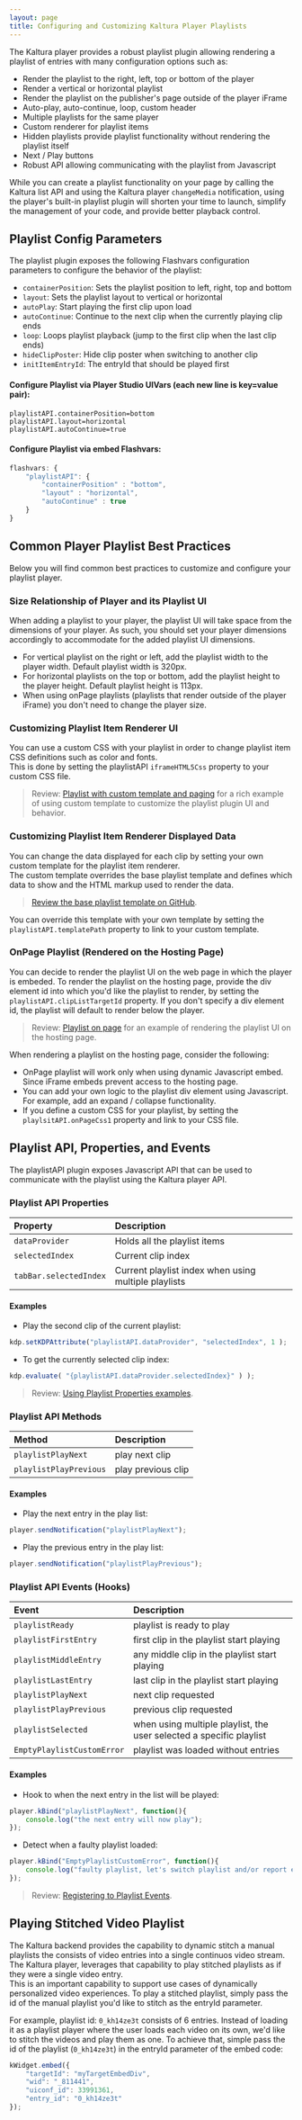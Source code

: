 ```yaml
---
layout: page
title: Configuring and Customizing Kaltura Player Playlists
---
```


The Kaltura player provides a robust playlist plugin allowing rendering a playlist of entries with many configuration options such as:   

* Render the playlist to the right, left, top or bottom of the player
* Render a vertical or horizontal playlist
* Render the playlist on the publisher's page outside of the player iFrame
* Auto-play, auto-continue, loop, custom header
* Multiple playlists for the same player
* Custom renderer for playlist items
* Hidden playlists provide playlist functionality without rendering the playlist itself
* Next / Play buttons
* Robust API allowing communicating with the playlist from Javascript

While you can create a playlist functionality on your page by calling the Kaltura list API and using the Kaltura player `changeMedia` notification, using the player's built-in playlist plugin will shorten your time to launch, simplify the management of your code, and provide better playback control.

## Playlist Config Parameters
The playlist plugin exposes the following Flashvars configuration parameters to configure the behavior of the playlist:

* `containerPosition`: Sets the playlist position to left, right, top and bottom
* `layout`: Sets the playlist layout to vertical or horizontal
* `autoPlay`: Start playing the first clip upon load
* `autoContinue`: Continue to the next clip when the currently playing clip ends
* `loop`: Loops playlist playback (jump to the first clip when the last clip ends)
* `hideClipPoster`: Hide clip poster when switching to another clip
* `initItemEntryId`: The entryId that should be played first

#### Configure Playlist via Player Studio UIVars (each new line is key=value pair):

```
playlistAPI.containerPosition=bottom
playlistAPI.layout=horizontal
playlistAPI.autoContinue=true
```

#### Configure Playlist via embed Flashvars:

```javascript
flashvars: {
	"playlistAPI": {
		"containerPosition" : "bottom",
		"layout" : "horizontal",
		"autoContinue" : true
	}
}
```

## Common Player Playlist Best Practices
Below you will find common best practices to customize and configure your playlist player.

### Size Relationship of Player and its Playlist UI
When adding a playlist to your player, the playlist UI will take space from the dimensions of your player. As such, you should set your player dimensions accordingly to accommodate for the added playlist UI dimensions. 

* For vertical playlist on the right or left, add the playlist width to the player width. Default playlist width is 320px.
* For horizontal playlists on the top or bottom, add the playlist height to the player height. Default playlist height is 113px.
* When using onPage playlists (playlists that render outside of the player iFrame) you don't need to change the player size.

### Customizing Playlist Item Renderer UI
You can use a custom CSS with your playlist in order to change playlist item CSS definitions such as color and fonts.  
This is done by setting the playlistAPI `iframeHTML5Css` property to your custom CSS file. 

> Review: [Playlist with custom template and paging](http://player.kaltura.com/modules/KalturaSupport/tests/PlaylistPagingTemplate.html) for a rich example of using custom template to customize the playlist plugin UI and behavior.

### Customizing Playlist Item Renderer Displayed Data
You can change the data displayed for each clip by setting your own custom template for the playlist item renderer.  
The custom template overrides the base playlist template and defines which data to show and the HTML markup used to render the data.   

> [Review the base playlist template on GitHub](https://github.com/kaltura/mwEmbed/blob/master/modules/KalturaSupport/components/playlist/playList.tmpl.html).

You can override this template with your own template by setting the `playlistAPI.templatePath` property to link to your custom template. 

### OnPage Playlist (Rendered on the Hosting Page)
You can decide to render the playlist UI on the web page in which the player is embeded. 
To render the playlist on the hosting page, provide the div element id into which you'd like the playlist to render, by setting the `playlistAPI.clipListTargetId` property. If you don't specify a div element id, the playlist will default to render below the player.

> Review: [Playlist on page](http://player.kaltura.com/modules/KalturaSupport/tests/PlaylistOnPage.qunit.html) for an example of rendering the playlist UI on the hosting page.

When rendering a playlist on the hosting page, consider the following:

* OnPage playlist will work only when using dynamic Javascript embed. Since iFrame embeds prevent access to the hosting page.
* You can add your own logic to the playlist div element using Javascript. For example, add an expand / collapse functionality.
* If you define a custom CSS for your playlist, by setting the `playlsitAPI.onPageCss1` property and link to your CSS file.

## Playlist API, Properties, and Events
The playlistAPI plugin exposes Javascript API that can be used to communicate with the playlist using the Kaltura player API. 

### Playlist API Properties 

| Property | Description |
|:---|:---|
| `dataProvider` |	Holds all the playlist items |
| `selectedIndex` |	Current clip index |
| `tabBar.selectedIndex`	| Current playlist index when using multiple playlists |

#### Examples

* Play the second clip of the current playlist: 

```javascript
kdp.setKDPAttribute("playlistAPI.dataProvider", "selectedIndex", 1 );
```

* To get the currently selected clip index:

```javascript
kdp.evaluate( "{playlistAPI.dataProvider.selectedIndex}" ) );
```

> Review: [Using Playlist Properties examples](http://player.kaltura.com/modules/KalturaSupport/tests/PlaylistOnPage.qunit.html).

### Playlist API Methods

| Method | Description |
|:---|:---|
| `playlistPlayNext` |	play next clip |
| `playlistPlayPrevious` |	play previous clip |

#### Examples

* Play the next entry in the play list:

```javascript
player.sendNotification("playlistPlayNext");
```

* Play the previous entry in the play list: 

```javascript
player.sendNotification("playlistPlayPrevious");
```

### Playlist API Events (Hooks)

| Event | Description |
|:---|:---|
| `playlistReady` |	playlist is ready to play |
| `playlistFirstEntry` | 	first clip in the playlist start playing | 
| `playlistMiddleEntry` |	any middle clip in the playlist start playing |
| `playlistLastEntry` |	last clip in the playlist start playing |
| `playlistPlayNext` |	next clip requested |
| `playlistPlayPrevious` |	previous clip requested |
| `playlistSelected` |	when using multiple playlist, the user selected a specific playlist |
| `EmptyPlaylistCustomError` |	playlist was loaded without entries |
 
#### Examples

* Hook to when the next entry in the list will be played: 

```javascript
player.kBind("playlistPlayNext", function(){
	console.log("the next entry will now play");
});
```

* Detect when a faulty playlist loaded: 

```javascript
player.kBind("EmptyPlaylistCustomError", function(){
	console.log("faulty playlist, let's switch playlist and/or report error");
});
```

> Review: [Registering to Playlist Events](http://player.kaltura.com/modules/KalturaSupport/tests/PlaylistEvents.qunit.html).

## Playing Stitched Video Playlist
The Kaltura backend provides the capability to dynamic stitch a manual playlists the consists of video entries into a single continuos video stream.  
The Kaltura player, leverages that capability to play stitched playlists as if they were a single video entry.  
This is an important capability to support use cases of dynamically personalized video experiences.
To play a stitched playlist, simply pass the id of the manual playlist you'd like to stitch as the entryId parameter.

For example, playlist id: `0_kh14ze3t` consists of 6 entries. Instead of loading it as a playlist player where the user loads each video on its own, we'd like to stitch the videos and play them as one. To achieve that, simple pass the id of the playlist (`0_kh14ze3t`) in the entryId parameter of the embed code:

```javascript
kWidget.embed({
	"targetId": "myTargetEmbedDiv",
	"wid": "_811441",
	"uiconf_id": 33991361,
	"entry_id": "0_kh14ze3t"
});
```
